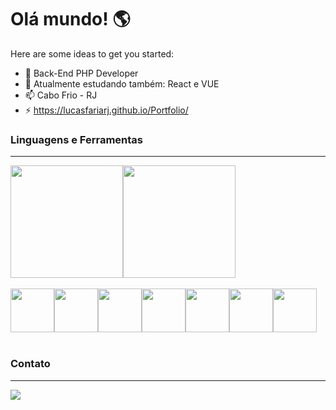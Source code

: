 <h1>Olá mundo! 🌎</h1>

Here are some ideas to get you started:

- 🔭 Back-End PHP Developer
- 🌱 Atualmente estudando também: React e VUE
- 📫 Cabo Frio - RJ
- ⚡ https://lucasfariarj.github.io/Portfolio/

<h3>Linguagens e Ferramentas</h3>
<hr>
<div style="display:flex">
<img height="180px" src="https://github-readme-stats.vercel.app/api?username=lucasfariarj&theme=radical&custom_title=⚡Estatisticas%20do%20Git&title_color=70DA1C&bg_color=141414&text_color=fff">
<img  height="180px" src="https://github-readme-stats.vercel.app/api/top-langs/?username=lucasfariarj&layout=compact&title_color=70DA1C&bg_color=141414&text_color=fff&custom_title=⚡Trabalho%20com:">
</div>
<br />
<div style="display:flex">
<img height="70px" src="https://cdn.jsdelivr.net/gh/devicons/devicon/icons/php/php-plain.svg" />
<img height="70px" src="https://cdn.jsdelivr.net/gh/devicons/devicon/icons/laravel/laravel-plain-wordmark.svg" />
<img height="70px" src="https://cdn.jsdelivr.net/gh/devicons/devicon/icons/wordpress/wordpress-plain.svg" /> 
<img height="70px" src="https://cdn.jsdelivr.net/gh/devicons/devicon/icons/css3/css3-plain-wordmark.svg" />
<img height="70px" src="https://cdn.jsdelivr.net/gh/devicons/devicon/icons/html5/html5-plain-wordmark.svg" />
<img height="70px" src="https://cdn.jsdelivr.net/gh/devicons/devicon/icons/javascript/javascript-plain.svg" />
<img height="70px" src="https://cdn.jsdelivr.net/gh/devicons/devicon/icons/mysql/mysql-plain-wordmark.svg" />     
</div>
<br />
<h3>Contato</h3>
<hr>
<div style="display:flex">
<a href="https://www.linkedin.com/in/lucas-faria-47673b18b/"><img src="https://img.shields.io/badge/LinkedIn-0077B5?style=for-the-badge&logo=linkedin&logoColor=white"></a>
</ul>
          
</div>
          
          
